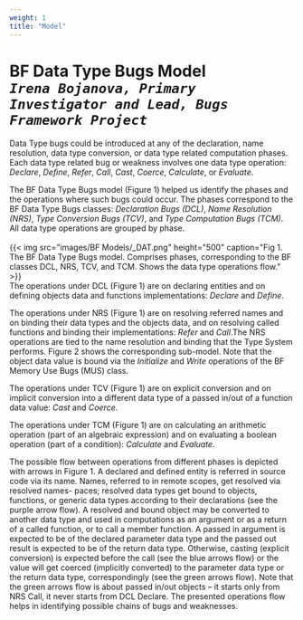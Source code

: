```yaml
---
weight: 1
title: "Model"
---
```

# BF Data Type Bugs Model <br/>_`Irena Bojanova, Primary Investigator and Lead, Bugs Framework Project`_

Data Type bugs could be introduced at any of the declaration, name resolution, data type conversion, or data type related computation phases. Each data type related bug or weakness involves one data type operation: _Declare_, _Define_, _Refer_, _Call_, _Cast_, _Coerce_, _Calculate_, or _Evaluate_.

The BF Data Type Bugs model (Figure 1) helped us identify the phases and the operations where such bugs could occur. The phases correspond to the BF Data Type Bugs classes: _Declaration Bugs (DCL)_, _Name Resolution (NRS)_, _Type Conversion Bugs (TCV)_, and _Type Computation Bugs (TCM)_. All data type operations are grouped by phase.
<br/><br/>
{{< img src="images/BF Models/_DAT.png" height="500" caption="Fig 1. The BF Data Type Bugs model. Comprises phases, corresponding to the BF classes DCL, NRS, TCV, and TCM. Shows the data type operations flow." >}}
<br/>
The operations under DCL (Figure 1) are on declaring entities and on defining objects data and functions implementations: _Declare_ and _Define_.

The operations under NRS (Figure 1) are on resolving referred names and on binding their data types and the objects data, and on resolving called functions and binding their implementations: _Refer_ and _Call_.The NRS operations are tied to the name resolution and binding that the Type System performs. Figure 2 shows the corresponding sub-model. Note that the object data value is bound via the _Initialize_ and _Write_ operations of the BF Memory Use Bugs (MUS) class.

The operations under TCV (Figure 1) are on explicit conversion and on implicit conversion into a different data type of a passed in/out of a function data value: _Cast_ and _Coerce_.

The operations under TCM (Figure 1) are on calculating an arithmetic operation (part of an algebraic expression) and on evaluating a boolean operation (part of a condition): _Calculate_ and _Evaluate_.

The possible flow between operations from different phases is depicted with arrows in Figure 1. A declared and defined entity is referred in source code via its name. Names, referred to in remote scopes, get resolved via resolved names- paces; resolved data types get bound to objects, functions, or generic data types according to their declarations (see the purple arrow flow). A resolved and bound object may be converted to another data type and used in computations as an argument or as a return of a called function, or to call a member function. A passed in argument is expected to be of the declared parameter data type and the passed out result is expected to be of the return data type. Otherwise, casting (explicit conversion) is expected before the call (see the blue arrows flow) or the value will get coerced (implicitly converted) to the parameter data type or the return data type, correspondingly (see the green arrows flow). Note that the green arrows flow is about passed in/out objects – it starts only from NRS Call, it never starts from DCL Declare. The presented operations flow helps in identifying possible chains of bugs and weaknesses.

